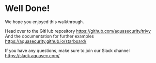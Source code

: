 # Well Done!

We hope you enjoyed this walkthrough. 

Head over to the GitHub repository https://github.com/aquasecurity/trivy
And the documentation for further examples https://aquasecurity.github.io/starboard/

If you have any questions, make sure to join our Slack channel https://slack.aquasec.com/